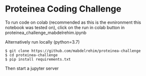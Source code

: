 # Proteinea Coding Challenge

To run code on colab (recommended as this is the evnironment this notebook was tested on), click on the run in colab button in proteinea_challenge_mabdelrehim.ipynb

Alternatively run locally (python=3.7)

```
$ git clone https://github.com/mabdelrehim/proteinea-challenge
$ cd proteinea-challenge
$ pip install requirements.txt

```

Then start a jupyter server
